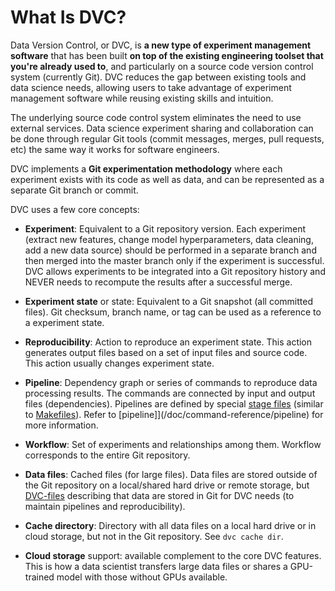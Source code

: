 # What Is DVC?

Data Version Control, or DVC, is **a new type of experiment management
software** that has been built **on top of the existing engineering toolset that you're already used to**,
and particularly on a source code version control system (currently Git). DVC
reduces the gap between existing tools and data science needs, allowing users to
take advantage of experiment management software while
reusing existing skills and intuition.

The underlying source code control system eliminates the need to use external
services. Data science experiment sharing and collaboration can be done through
regular Git tools (commit messages, merges, pull requests, etc) the same way it
works for software engineers.

DVC implements a **Git experimentation methodology** where each experiment
exists with its code as well as data, and can be represented as a separate Git
branch or commit.

DVC uses a few core concepts:

- **Experiment**: Equivalent to a Git repository version. Each experiment
  (extract new features, change model hyperparameters, data cleaning, add a new
  data source) should be performed in a separate branch and then merged into the
  master branch only if the experiment is successful. DVC allows experiments to
  be integrated into a Git repository history and NEVER needs to recompute the
  results after a successful merge.

- **Experiment state** or state: Equivalent to a Git snapshot (all committed
  files). Git checksum, branch name, or tag can be used as a reference to a
  experiment state.

- **Reproducibility**: Action to reproduce an experiment state. This action
  generates output files based on a set of input files and source code. This
  action usually changes experiment state.

- **Pipeline**: Dependency graph or series of commands to reproduce data
  processing results. The commands are connected by input and output files
  (dependencies). Pipelines are defined by special
  [stage files](/doc/command-reference/run) (similar to
  [Makefiles](https://www.gnu.org/software/make/manual/make.html#Introduction)).
  Refer to [pipeline]](/doc/command-reference/pipeline) for more information.

- **Workflow**: Set of experiments and relationships among them. Workflow
  corresponds to the entire Git repository.

- **Data files**: Cached files (for large files). Data files are stored outside
  of the Git repository on a local/shared hard drive or remote storage, but
  [DVC-files](/doc/user-guide/dvc-file-format) describing that data are stored
  in Git for DVC needs (to maintain pipelines and reproducibility).

- **Cache directory**: Directory with all data files on a local hard drive or in
  cloud storage, but not in the Git repository. See `dvc cache dir`.

- **Cloud storage** support: available complement to the core DVC features. This
  is how a data scientist transfers large data files or shares a GPU-trained
  model with those without GPUs available.
